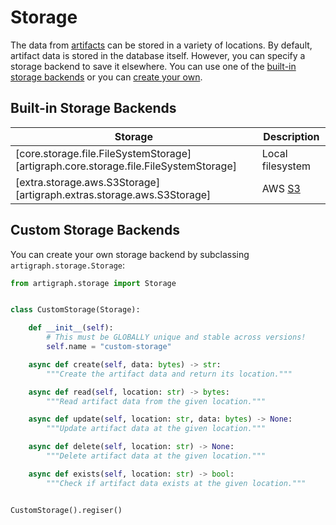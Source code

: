 # Storage

The data from [artifacts](./building-blocks.md#artifacts) can be stored in a variety of
locations. By default, artifact data is stored in the database itself. However, you can
specify a storage backend to save it elsewhere. You can use one of the
[built-in storage backends](#built-in-storage-backends) or you can
[create your own](#custom-storage-backends).

## Built-in Storage Backends

| Storage                                                                              | Description                          |
| ------------------------------------------------------------------------------------ | ------------------------------------ |
| [core.storage.file.FileSystemStorage][artigraph.core.storage.file.FileSystemStorage] | Local filesystem                     |
| [extra.storage.aws.S3Storage][artigraph.extras.storage.aws.S3Storage]                | AWS [S3](https://aws.amazon.com/s3/) |

## Custom Storage Backends

You can create your own storage backend by subclassing `artigraph.storage.Storage`:

```python
from artigraph.storage import Storage


class CustomStorage(Storage):

    def __init__(self):
        # This must be GLOBALLY unique and stable across versions!
        self.name = "custom-storage"

    async def create(self, data: bytes) -> str:
        """Create the artifact data and return its location."""

    async def read(self, location: str) -> bytes:
        """Read artifact data from the given location."""

    async def update(self, location: str, data: bytes) -> None:
        """Update artifact data at the given location."""

    async def delete(self, location: str) -> None:
        """Delete artifact data at the given location."""

    async def exists(self, location: str) -> bool:
        """Check if artifact data exists at the given location."""


CustomStorage().regiser()
```
